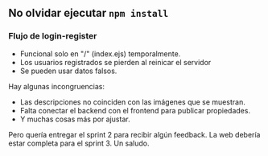## No olvidar ejecutar `npm install`

### Flujo de login-register 
- Funcional solo en "/" (index.ejs) temporalmente. 
- Los usuarios registrados se pierden al reinicar el servidor
- Se pueden usar datos falsos.

Hay algunas incongruencias:
- Las descripciones no coinciden con las imágenes que se muestran.
- Falta conectar el backend con el frontend para publicar propiedades.
- Y muchas cosas más por ajustar.

Pero quería entregar el sprint 2 para recibir algún feedback. La web debería estar completa para el sprint 3.
Un saludo.
